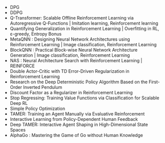 - DPG
- DDPG
- Q-Transformer: Scalable Offline Reinforcement Learning via Autoregressive Q-Functions | Imitation learning, Reinforcement learning
- Quantifying Generalization in Reinforcement Learning | Overfitting in RL, ε-greedy, Entropy Bonus
- MetaQNN : Designing Neural Network Architectures using Reinforcement Learning | Image classification, Reinforcement Learning
- BlockQNN : Practical Block-wise Neural Network Architecture Generation | Image classification, Reinforcement Learning
- NAS : Neural Architecture Search with Reinforcement Learning | REINFORCE
- Double Actor-Critic with TD Error-Driven Regularization in Reinforcement Learning
- Research on the Deep Deterministic Policy Algorithm Based on the First-Order Inverted Pendulum
- Discount Factor as a Regularizer in Reinforcement Learning
- Stop Regressing: Training Value Functions via Classification for Scalable Deep RL
- Simple Policy Optimization
- TAMER: Training an Agent Manually via Evaluative Reinforcement
- Interactive Learning from Policy-Dependent Human Feedback
- Deep TAMER: Interactive Agent Shaping in High-Dimensional State Spaces
- AlphaGo : Mastering the Game of Go without Human Knowledge

